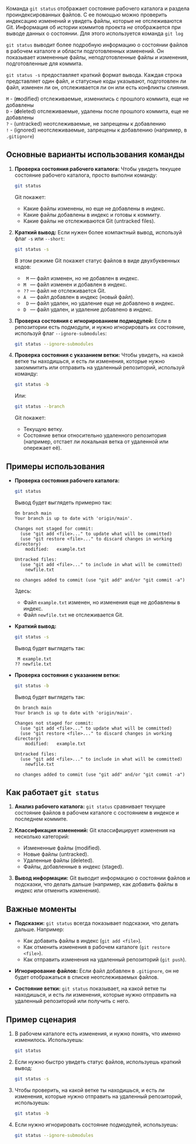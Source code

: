 Команда `git status` отображает состояние рабочего каталога и раздела проиндексированных файлов. С ее помощью можно проверить индексацию изменений и увидеть файлы, которые не отслеживаются Git. Информация об истории коммитов проекта _не_ отображается при выводе данных о состоянии. Для этого используется команда `git log`

`git status` 
выводит более подробную информацию о состоянии файлов в рабочем каталоге и области подготовленных изменений. Он показывает измененные файлы, неподготовленные файлы и изменения, подготовленные для коммита.

`git status -s`
предоставляет краткий формат вывода. Каждая строка представляет один файл, и статусные коды указывают, подготовлен ли файл, изменен ли он, отслеживается ли он или есть конфликты слияния.

`M` - (**m**odified) отслеживаемые, изменились с прошлого коммита, еще не добавлены  
`D` - (**d**eleted) отслеживаемые, удалены после прошлого коммита, еще не добавлены  
`?` - (untracked) неотслеживаемые, не запрещены к добавлению  
`!` - (ignored) неотслеживаемые, запрещены к добавлению (например, в `.gitignore`)

## Основные варианты использования команды

1. **Проверка состояния рабочего каталога:**
   Чтобы увидеть текущее состояние рабочего каталога, просто выполни команду:

   ```bash
   git status
   ```

   Git покажет:
   - Какие файлы изменены, но еще не добавлены в индекс.
   - Какие файлы добавлены в индекс и готовы к коммиту.
   - Какие файлы не отслеживаются Git (untracked files).

2. **Краткий вывод:**
   Если нужен более компактный вывод, используй флаг `-s` или `--short`:

   ```bash
   git status -s
   ```

   В этом режиме Git покажет статус файлов в виде двухбуквенных кодов:
   - ` M` — файл изменен, но не добавлен в индекс.
   - `M ` — файл изменен и добавлен в индекс.
   - `??` — файл не отслеживается Git.
   - `A ` — файл добавлен в индекс (новый файл).
   - ` D` — файл удален, но удаление еще не добавлено в индекс.
   - `D ` — файл удален, и удаление добавлено в индекс.

3. **Проверка состояния с игнорированием подмодулей:**
   Если в репозитории есть подмодули, и нужно игнорировать их состояние, используй флаг `--ignore-submodules`:

   ```bash
   git status --ignore-submodules
   ```

4. **Проверка состояния с указанием ветки:**
   Чтобы увидеть, на какой ветке ты находишься, и есть ли изменения, которые нужно закоммитить или отправить на удаленный репозиторий, используй команду:

   ```bash
   git status -b
   ```

   Или:

   ```bash
   git status --branch
   ```

   Git покажет:
   - Текущую ветку.
   - Состояние ветки относительно удаленного репозитория (например, отстает ли локальная ветка от удаленной или опережает её).

## Примеры использования

- **Проверка состояния рабочего каталога:**

  ```bash
  git status
  ```

  Вывод будет выглядеть примерно так:

  ```
  On branch main
  Your branch is up to date with 'origin/main'.

  Changes not staged for commit:
    (use "git add <file>..." to update what will be committed)
    (use "git restore <file>..." to discard changes in working directory)
      modified:   example.txt

  Untracked files:
    (use "git add <file>..." to include in what will be committed)
      newfile.txt

  no changes added to commit (use "git add" and/or "git commit -a")
  ```

  Здесь:
  - Файл `example.txt` изменен, но изменения еще не добавлены в индекс.
  - Файл `newfile.txt` не отслеживается Git.

- **Краткий вывод:**

  ```bash
  git status -s
  ```

  Вывод будет выглядеть так:

  ```
   M example.txt
  ?? newfile.txt
  ```

- **Проверка состояния с указанием ветки:**

  ```bash
  git status -b
  ```

  Вывод будет выглядеть так:

  ```
  On branch main
  Your branch is up to date with 'origin/main'.

  Changes not staged for commit:
    (use "git add <file>..." to update what will be committed)
    (use "git restore <file>..." to discard changes in working directory)
      modified:   example.txt

  Untracked files:
    (use "git add <file>..." to include in what will be committed)
      newfile.txt

  no changes added to commit (use "git add" and/or "git commit -a")
  ```

## Как работает `git status`

1. **Анализ рабочего каталога:**
   `git status` сравнивает текущее состояние файлов в рабочем каталоге с состоянием в индексе и последнем коммите.

2. **Классификация изменений:**
   Git классифицирует изменения на несколько категорий:
   - Измененные файлы (modified).
   - Новые файлы (untracked).
   - Удаленные файлы (deleted).
   - Файлы, добавленные в индекс (staged).

3. **Вывод информации:**
   Git выводит информацию о состоянии файлов и подсказки, что делать дальше (например, как добавить файлы в индекс или отменить изменения).

## Важные моменты

- **Подсказки:**
   `git status` всегда показывает подсказки, что делать дальше. Например:
   - Как добавить файлы в индекс (`git add <file>`).
   - Как отменить изменения в рабочем каталоге (`git restore <file>`).
   - Как отправить изменения на удаленный репозиторий (`git push`).

- **Игнорирование файлов:**
   Если файл добавлен в `.gitignore`, он не будет отображаться в списке неотслеживаемых файлов.

- **Состояние ветки:**
   `git status` показывает, на какой ветке ты находишься, и есть ли изменения, которые нужно отправить на удаленный репозиторий или получить с него.

## Пример сценария

1. В рабочем каталоге есть изменения, и нужно понять, что именно изменилось. Используешь:

   ```bash
   git status
   ```

2. Если нужно быстро увидеть статус файлов, используешь краткий вывод:

   ```bash
   git status -s
   ```

3. Чтобы проверить, на какой ветке ты находишься, и есть ли изменения, которые нужно отправить на удаленный репозиторий, используешь:

   ```bash
   git status -b
   ```

4. Если нужно игнорировать состояние подмодулей, используешь:

   ```bash
   git status --ignore-submodules
   ```
